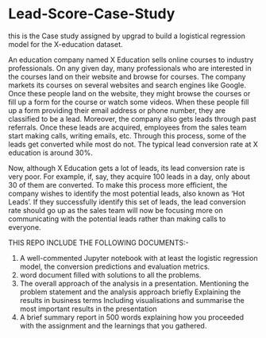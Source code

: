 # Lead-Score-Case-Study
this is the Case study assigned by upgrad to build a logistical regression model for the X-education dataset.

An education company named X Education sells online courses to industry professionals. On any given day, many professionals who are interested in the courses land on their website and browse for courses. The company markets its courses on several websites and search engines like Google. Once these people land on the website, they might browse the courses or fill up a form for the course or watch some videos. When these people fill up a form providing their email address or phone number, they are classified to be a lead. Moreover, the company also gets leads through past referrals. Once these leads are acquired, employees from the sales team start making calls, writing emails, etc. Through this process, some of the leads get converted while most do not. The typical lead conversion rate at X education is around 30%. 

Now, although X Education gets a lot of leads, its lead conversion rate is very poor. For example, if, say, they acquire 100 leads in a day, only about 30 of them are converted. To make this process more efficient, the company wishes to identify the most potential leads, also known as ‘Hot Leads’. If they successfully identify this set of leads, the lead conversion rate should go up as the sales team will now be focusing more on communicating with the potential leads rather than making calls to everyone. 


THIS REPO INCLUDE THE FOLLOWING DOCUMENTS:-

1. A well-commented Jupyter notebook with at least the logistic regression model, the conversion predictions and evaluation metrics.
2. word document filled with solutions to all the problems.
3. The overall approach of the analysis in a presentation.
        Mentioning the problem statement and the analysis approach briefly 
        Explaining the results in business terms
        Including visualisations and summarise the most important results in the presentation
4. A brief summary report in 500 words explaining how you proceeded with the assignment and the learnings that you gathered.
